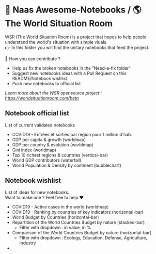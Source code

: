 # 🐙 Naas Awesome-Notebooks  / 🌎 The World Situation Room 

WSR (The World Situation Room) is a project that hopes to help people understand the world's situation with simple viuals.<br>
👉 In this folder you will find the unitary notebooks that feed the project. 

🙏 How you can contribute ? 

- Help us fix the broken notebooks in the "Need-a-fix folder"
- Suggest new notebooks ideas with a Pull Request on this README/Notebook wishlist
- Push new notebooks to official list 

*Learn more about the WSR opensource project : https://worldsituationroom.com/beta*


## Notebook official list 
List of current validated notebooks 
- COVID19 - Entrées et sorties par région pour 1 million d'hab. 
- GDP per capita & growth (worldmap)
- GDP per country & evolution (worldmap)
- Gini index (worldmap)
- Top 10 richest regions & countries (vertical-bar)
- World GDP contributors (waterfall)
- World Population & Density by continent (bubblechart)


## Notebook wishlist 
List of ideas for new notebooks.<br>
Want to make one ? Feel free to help ❤️

- COVID19 - Active cases in the world (worldmap)
- COVID19 - Ranking by countries of key indicators (horizontal-bar)
- World Budget by Countries (horizontal-bar)
- Repartition of the World Countries Budget by nature (stacked-bar)
    - Filter with dropdown : in value, in % 
- Comparison of the World Countries Budget by nature (horizontal-bar)
    - Filter with dropdown : Ecology, Education, Defense, Agriculture, Industry
- 
    


